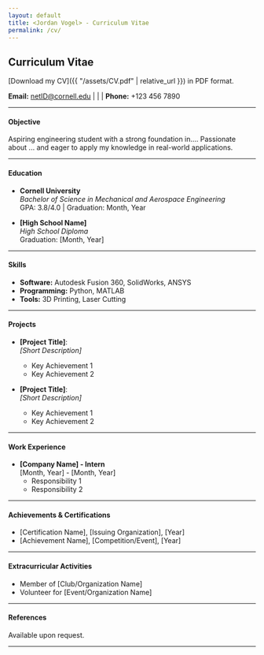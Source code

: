 ```yaml
---
layout: default
title: <Jordan Vogel> - Curriculum Vitae
permalink: /cv/
---
```

## Curriculum Vitae

[Download my CV]({{ "/assets/CV.pdf" | relative_url }}) in PDF format.


**Email:** [netID@cornell.edu](mailto:netID@cornell.edu) | | | **Phone:** +123 456 7890

---

#### Objective
Aspiring engineering student with a strong foundation in.... Passionate about ... and eager to apply my knowledge in real-world applications.

---

#### Education
- **Cornell University**  
  *Bachelor of Science in Mechanical and Aerospace Engineering*  
  GPA: 3.8/4.0 | Graduation: Month, Year

- **[High School Name]**  
  *High School Diploma*  
  Graduation: [Month, Year]

---

#### Skills
- **Software:** Autodesk Fusion 360, SolidWorks, ANSYS  
- **Programming:** Python, MATLAB  
- **Tools:** 3D Printing, Laser Cutting  

---

#### Projects
- **[Project Title]**:  
  *[Short Description]*  
  - Key Achievement 1  
  - Key Achievement 2  

- **[Project Title]**:  
  *[Short Description]*  
  - Key Achievement 1  
  - Key Achievement 2  

---

#### Work Experience
- **[Company Name] - Intern**  
  [Month, Year] - [Month, Year]  
  - Responsibility 1  
  - Responsibility 2  

---

#### Achievements & Certifications
- [Certification Name], [Issuing Organization], [Year]  
- [Achievement Name], [Competition/Event], [Year]  

---

#### Extracurricular Activities
- Member of [Club/Organization Name]  
- Volunteer for [Event/Organization Name]  

---

#### References
Available upon request.

---
